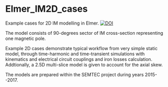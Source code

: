 # Elmer_IM2D_cases
Example cases for 2D IM modelling in Elmer.
[![DOI](https://zenodo.org/badge/DOI/10.5281/zenodo.581131.svg)](https://doi.org/10.5281/zenodo.581131)

The model consists of 90-degrees sector of IM cross-section representing one 
magnetic pole. 

Example 2D cases demonstrate typical workflow from very simple static model, through time-harmonic and time-transient simulations with kinematics and electrical circuit couplings and iron losses calculation. Addtionally, a 2.5D multi-slice model is given to account for the axial skew. 

The models are prepared within the SEMTEC project during years 2015--2017.
